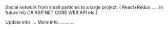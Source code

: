 Social network from small particles to a large project. ( React+Redux ..... in future mb C# ASP.NET CORE WEB API etc.) 

Update info ....
More info ............